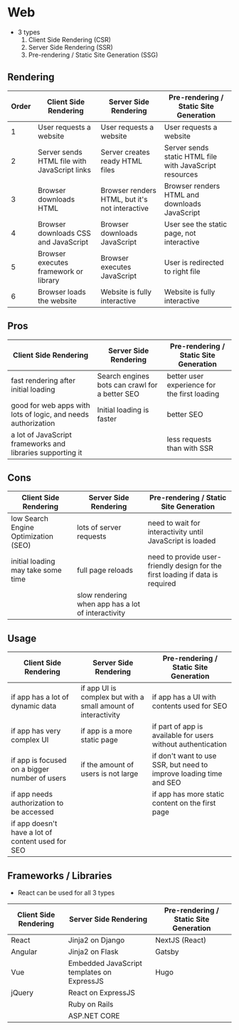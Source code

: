 # Web
- 3 types
  1. Client Side Rendering (CSR)
  2. Server Side Rendering (SSR)
  3. Pre-rendering / Static Site Generation (SSG)
## Rendering
|Order|Client Side Rendering|Server Side Rendering|Pre-rendering / Static Site Generation|
|-|-|-|-|
|1|User requests a website|User requests a website|User requests a website|
|2|Server sends HTML file with JavaScript links|Server creates ready HTML files|Server sends static HTML file with JavaScript resources|
|3|Browser downloads HTML|Browser renders HTML, but it's not interactive|Browser renders HTML and downloads JavaScript|
|4|Browser downloads CSS and JavaScript|Browser downloads JavaScript|User see the static page, not interactive|
|5|Browser executes framework or library|Browser executes JavaScript|User is redirected to right file|
|6|Browser loads the website|Website is fully interactive|Website is fully interactive|

## Pros
|Client Side Rendering|Server Side Rendering|Pre-rendering / Static Site Generation|
|-|-|-|
|fast rendering after initial loading|Search engines bots can crawl for a better SEO|better user experience for the first loading|
|good for web apps with lots of logic, and needs authorization|Initial loading is faster|better SEO|
|a lot of JavaScript frameworks and libraries supporting it||less requests than with SSR|

## Cons
|Client Side Rendering|Server Side Rendering|Pre-rendering / Static Site Generation|
|-|-|-|
|low Search Engine Optimization (SEO)|lots of server requests|need to wait for interactivity until JavaScript is loaded|
|initial loading may take some time|full page reloads|need to provide user-friendly design for the first loading if data is required|
||slow rendering when app has a lot of interactivity||

## Usage
|Client Side Rendering|Server Side Rendering|Pre-rendering / Static Site Generation|
|-|-|-|
|if app has a lot of dynamic data|if app UI is complex but with a small amount of interactivity|if app has a UI with contents used for SEO|
|if app has very complex UI|if app is a more static page|if part of app is available for users without authentication|
|if app is focused on a bigger number of users|if the amount of users is not large|if don't want to use SSR, but need to improve loading time and SEO|
|if app needs authorization to be accessed||if app has more static content on the first page|
|if app doesn't have a lot of content used for SEO|||

## Frameworks / Libraries
- React can be used for all 3 types

|Client Side Rendering|Server Side Rendering|Pre-rendering / Static Site Generation|
|-|-|-|
|React|Jinja2 on Django|NextJS (React)|
|Angular|Jinja2 on Flask|Gatsby|
|Vue|Embedded JavaScript templates on ExpressJS|Hugo|
|jQuery|React on ExpressJS||
||Ruby on Rails||
||ASP.NET CORE||
